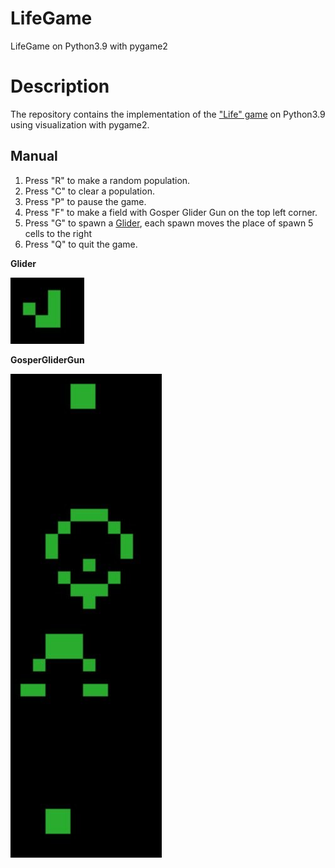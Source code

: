 # LifeGame
LifeGame on Python3.9 with pygame2

# Description 
The repository contains the implementation of the ["Life" game](https://en.wikipedia.org/wiki/Conway%27s_Game_of_Life) on Python3.9 using visualization with pygame2.

## Manual
1. Press "R" to make a random population.
2. Press "C" to clear a population.
3. Press "P" to pause the game.
4. Press "F" to make a field with Gosper Glider Gun on the top left corner.
5. Press "G" to spawn a [Glider](https://en.wikipedia.org/wiki/Glider_(Conway%27s_Life)), each spawn moves the place of spawn 5 cells to the right
6. Press "Q" to quit the game.

**Glider**

![Glider](/img/Glider.jpg)

**GosperGliderGun**

![Gosper Glider Gun](/img/GGG.jpg)


